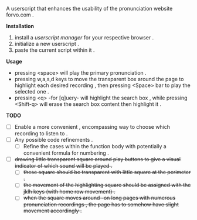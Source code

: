 A userscript that enhances the usability of the pronunciation website forvo.com .

**Installation**

1.   install a _userscript manager_ for your respective browser .
2.   initialize a new userscript .
3.   paste the current script within it .

**Usage**

*   pressing \<space\> will play the primary pronunciation .
*   pressing w,a,s,d keys to move the transparent box around the page to highlight each desired recording , then pressing \<Space\> bar to play the selected one .
*   pressing \<q\> -for [q]uery- will highlight the search box , while pressing \<Shift-q\> will erase the search box content then highlight it .

**TODO**
- [ ]  Enable a more convenient , encompassing way to choose which recording to listen to .
- [ ]  Any possible code refinements .
    - [ ] Refine the cases within the function body with potentially a convenient formula for numbering .
-[ ] ~~drawing little transparent square around play buttons to give a visual indicator of which sound will be played .~~
    -[ ] ~~these square should be transparent with little square at the perimeter .~~
    -[ ] ~~the movement of the highlighting square should be assigned with the jklh keys (with home row movement) .~~
    -[ ] ~~when the square moves around -on long pages with numerous pronunciation recordings , the page has to somehow have slight movement accordingly .~~
